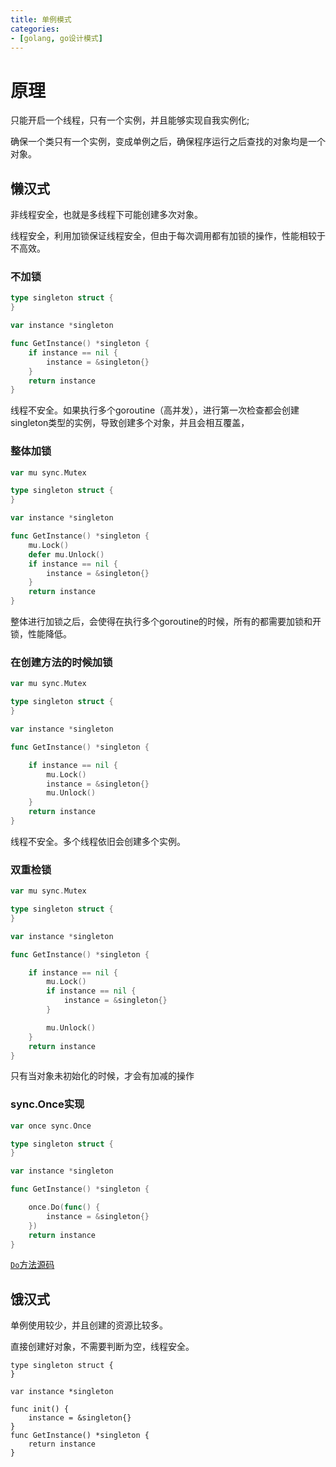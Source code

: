 ```yaml
---
title: 单例模式
categories: 
- [golang, go设计模式]
---
```


# 原理

只能开启一个线程，只有一个实例，并且能够实现自我实例化;

确保一个类只有一个实例，变成单例之后，确保程序运行之后查找的对象均是一个对象。

## 懒汉式

非线程安全，也就是多线程下可能创建多次对象。



线程安全，利用加锁保证线程安全，但由于每次调用都有加锁的操作，性能相较于不高效。

### 不加锁

```go
type singleton struct {
}

var instance *singleton

func GetInstance() *singleton {
	if instance == nil {
		instance = &singleton{}
	}
	return instance
}
```

线程不安全。如果执行多个goroutine（高并发），进行第一次检查都会创建singleton类型的实例，导致创建多个对象，并且会相互覆盖，

### 整体加锁

```go
var mu sync.Mutex

type singleton struct {
}

var instance *singleton

func GetInstance() *singleton {
	mu.Lock()
	defer mu.Unlock()
	if instance == nil {
		instance = &singleton{}
	}
	return instance
}
```

整体进行加锁之后，会使得在执行多个goroutine的时候，所有的都需要加锁和开锁，性能降低。

### 在创建方法的时候加锁

```go
var mu sync.Mutex

type singleton struct {
}

var instance *singleton

func GetInstance() *singleton {

	if instance == nil {
		mu.Lock()
		instance = &singleton{}
		mu.Unlock()
	}
	return instance
}
```

线程不安全。多个线程依旧会创建多个实例。

### 双重检锁

```go
var mu sync.Mutex

type singleton struct {
}

var instance *singleton

func GetInstance() *singleton {

	if instance == nil {
		mu.Lock()
		if instance == nil {
			instance = &singleton{}
		}

		mu.Unlock()
	}
	return instance
}
```

只有当对象未初始化的时候，才会有加减的操作

### sync.Once实现

```go
var once sync.Once

type singleton struct {
}

var instance *singleton

func GetInstance() *singleton {

	once.Do(func() {
		instance = &singleton{}
	})
	return instance
}
```

[`Do`方法源码](https://jane-lucky.github.io/2022/09/09/golang/Golang包/sync.Once/)

## 饿汉式

单例使用较少，并且创建的资源比较多。

直接创建好对象，不需要判断为空，线程安全。

```
type singleton struct {
}

var instance *singleton

func init() {
	instance = &singleton{}
}
func GetInstance() *singleton {
	return instance
}
```

